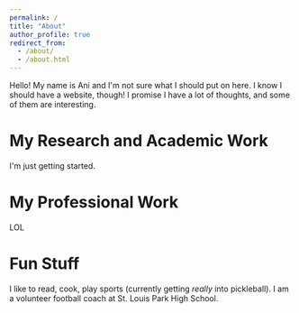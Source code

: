 ```yaml
---
permalink: /
title: "About"
author_profile: true
redirect_from: 
  - /about/
  - /about.html
---
```


Hello! My name is Ani and I'm not sure what I should put on here. I know I should have a website, though! I promise I have a lot of thoughts, and some of them are interesting. 

My Research and Academic Work
======
I'm just getting started.

My Professional Work
======
LOL


Fun Stuff
======
I like to read, cook, play sports (currently getting *really* into pickleball). I am a volunteer football coach at St. Louis Park High School.
